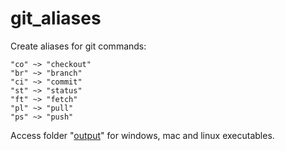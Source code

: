 # git_aliases
Create aliases for git commands:

```
"co" ~> "checkout"
"br" ~> "branch"
"ci" ~> "commit"
"st" ~> "status"
"ft" ~> "fetch"
"pl" ~> "pull"
"ps" ~> "push"
```

Access folder "[output](/output)" for windows, mac and linux executables.
